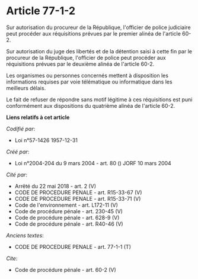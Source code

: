 # Article 77-1-2

Sur autorisation du procureur de la République, l'officier de police judiciaire peut procéder aux réquisitions prévues par le
premier alinéa de l'article 60-2. 

Sur autorisation du juge des libertés et de la détention saisi à cette fin par le procureur de la République, l'officier de
police peut procéder aux réquisitions prévues par le deuxième alinéa de l'article 60-2. 

Les organismes ou personnes concernés mettent à disposition les informations requises par voie télématique ou informatique
dans les meilleurs délais. 

Le fait de refuser de répondre sans motif légitime à ces réquisitions est puni conformément aux dispositions du quatrième
alinéa de l'article 60-2.

**Liens relatifs à cet article**

_Codifié par_:

  - Loi n°57-1426 1957-12-31

_Créé par_:

  - Loi n°2004-204 du 9 mars 2004 - art. 80 () JORF 10 mars 2004

_Cité par_:

  - Arrêté du 22 mai 2018 - art. 2 (V)
  - CODE DE PROCEDURE PENALE - art. R15-33-67 (V)
  - CODE DE PROCEDURE PENALE - art. R15-33-71 (V)
  - Code de l'environnement - art. L172-11 (V)
  - Code de procédure pénale - art. 230-45 (V)
  - Code de procédure pénale - art. 628-9 (V)
  - Code de procédure pénale - art. R40-46 (V)

_Anciens textes_:

  - CODE DE PROCEDURE PENALE - art. 77-1-1 (T)

_Cite_:

  - Code de procédure pénale - art. 60-2 (V)
